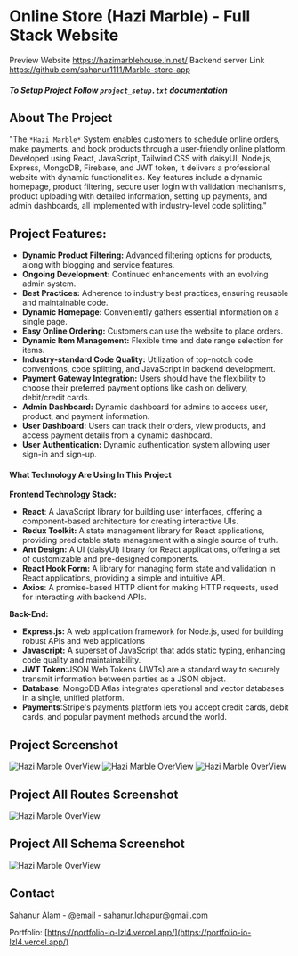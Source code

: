 # Online Store (Hazi Marble) - Full Stack Website
Preview Website
https://hazimarblehouse.in.net/
Backend server Link
https://github.com/sahanur1111/Marble-store-app

##### To Setup Project Follow `project_setup.txt` documentation

## About The Project
"The `*Hazi Marble*` System enables customers to schedule online orders, make payments, and book products through a user-friendly online platform. Developed using React, JavaScript, Tailwind CSS with daisyUI, Node.js, Express, MongoDB, Firebase, and JWT token, it delivers a professional website with dynamic functionalities. Key features include a dynamic homepage, product filtering, secure user login with validation mechanisms, product uploading with detailed information, setting up payments, and admin dashboards, all implemented with industry-level code splitting."

## Project Features:
 - **Dynamic Product Filtering:** Advanced filtering options for products, along with blogging and service features.
 - **Ongoing Development:** Continued enhancements with an evolving admin system.
- **Best Practices:** Adherence to industry best practices, ensuring reusable and maintainable code.
- **Dynamic Homepage:** Conveniently gathers essential information on a single page.
- **Easy Online Ordering:** Customers can use the website to place orders.
- **Dynamic Item Management:** Flexible time and date range selection for items.
- **Industry-standard Code Quality:** Utilization of top-notch code conventions, code splitting, and JavaScript in backend development.
- **Payment Gateway Integration:** Users should have the flexibility to choose their preferred payment options like cash on delivery, debit/credit cards.
- **Admin Dashboard:** Dynamic dashboard for admins to access user, product, and payment information.
- **User Dashboard:** Users can track their orders, view products, and access payment details from a dynamic dashboard.
- **User Authentication:** Dynamic authentication system allowing user sign-in and sign-up.


#### What Technology Are Using In This Project

**Frontend Technology Stack:** 
- **React**: A JavaScript library for building user interfaces, offering a component-based architecture for creating interactive UIs.
- **Redux Toolkit:** A state management library for React applications, providing predictable state management with a single source of truth.
- **Ant Design:** A UI (daisyUI) library for React applications, offering a set of customizable and pre-designed components.
- **React Hook Form:** A library for managing form state and validation in React applications, providing a simple and intuitive API.
- **Axios**: A promise-based HTTP client for making HTTP requests, used for interacting with backend APIs.

**Back-End:** 
- **Express.js:** A web application framework for Node.js, used for building robust APIs and web applications
- **Javascript:** A superset of JavaScript that adds static typing, enhancing code quality and maintainability.
- **JWT Token**:JSON Web Tokens (JWTs) are a standard way to securely transmit information between parties as a JSON object.
- **Database**: MongoDB Atlas integrates operational and vector databases in a single, unified platform.
- **Payments**:Stripe's payments platform lets you accept credit cards, debit cards, and popular payment methods around the world.

 ## Project Screenshot
![Hazi Marble OverView](https://github.com/sahanur1111/hazimarblehouse.in.net/blob/main/finalpro-img/01.jpg)
![Hazi Marble OverView](https://github.com/sahanur1111/hazimarblehouse.in.net/blob/main/finalpro-img/02.jpg)
![Hazi Marble OverView](https://github.com/sahanur1111/hazimarblehouse.in.net/blob/main/finalpro-img/03.jpg)

 ## Project All Routes Screenshot

 ![Hazi Marble OverView](https://github.com/sahanur1111/hazimarblehouse.in.net/blob/main/finalpro-img/jsoncrack.com%20(9).png)
 

 ## Project All Schema Screenshot

 ![Hazi Marble OverView](https://github.com/sahanur1111/hazimarblehouse.in.net/blob/main/finalpro-img/jsoncrack.com%20(17).png)



## Contact
Sahanur Alam - [@email](gmail.com) - sahanur.lohapur@gmail.com

Portfolio: [https://portfolio-io-lzl4.vercel.app/](https://portfolio-io-lzl4.vercel.app/)
